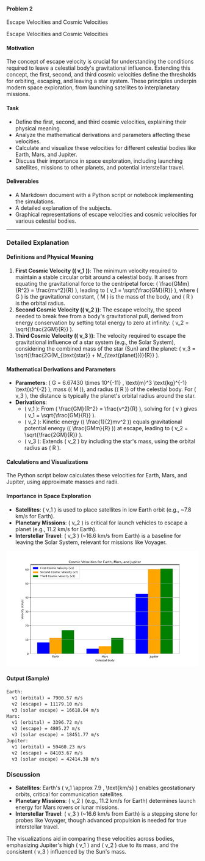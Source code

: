  #### Problem 2
 
 Escape Velocities and Cosmic Velocities

 Escape Velocities and Cosmic Velocities

#### Motivation
The concept of escape velocity is crucial for understanding the conditions required to leave a celestial body's gravitational influence. Extending this concept, the first, second, and third cosmic velocities define the thresholds for orbiting, escaping, and leaving a star system. These principles underpin modern space exploration, from launching satellites to interplanetary missions.

#### Task
- Define the first, second, and third cosmic velocities, explaining their physical meaning.
- Analyze the mathematical derivations and parameters affecting these velocities.
- Calculate and visualize these velocities for different celestial bodies like Earth, Mars, and Jupiter.
- Discuss their importance in space exploration, including launching satellites, missions to other planets, and potential interstellar travel.

#### Deliverables
- A Markdown document with a Python script or notebook implementing the simulations.
- A detailed explanation of the subjects.
- Graphical representations of escape velocities and cosmic velocities for various celestial bodies.

---

### Detailed Explanation

#### Definitions and Physical Meaning
1. **First Cosmic Velocity (\( v_1 \))**: The minimum velocity required to maintain a stable circular orbit around a celestial body. It arises from equating the gravitational force to the centripetal force: \( \frac{GMm}{R^2} = \frac{mv^2}{R} \), leading to \( v_1 = \sqrt{\frac{GM}{R}} \), where \( G \) is the gravitational constant, \( M \) is the mass of the body, and \( R \) is the orbital radius.
2. **Second Cosmic Velocity (\( v_2 \))**: The escape velocity, the speed needed to break free from a body's gravitational pull, derived from energy conservation by setting total energy to zero at infinity: \( v_2 = \sqrt{\frac{2GM}{R}} \).
3. **Third Cosmic Velocity (\( v_3 \))**: The velocity required to escape the gravitational influence of a star system (e.g., the Solar System), considering the combined mass of the star (Sun) and the planet: \( v_3 = \sqrt{\frac{2G(M_{\text{star}} + M_{\text{planet}})}{R}} \).

#### Mathematical Derivations and Parameters
- **Parameters**: \( G = 6.67430 \times 10^{-11} \, \text{m}^3 \text{kg}^{-1} \text{s}^{-2} \), mass (\( M \)), and radius (\( R \)) of the celestial body. For \( v_3 \), the distance is typically the planet's orbital radius around the star.
- **Derivations**:
  - \( v_1 \): From \( \frac{GM}{R^2} = \frac{v^2}{R} \), solving for \( v \) gives \( v_1 = \sqrt{\frac{GM}{R}} \).
  - \( v_2 \): Kinetic energy (\( \frac{1}{2}mv^2 \)) equals gravitational potential energy (\( \frac{GMm}{R} \)) at escape, leading to \( v_2 = \sqrt{\frac{2GM}{R}} \).
  - \( v_3 \): Extends \( v_2 \) by including the star's mass, using the orbital radius as \( R \).

#### Calculations and Visualizations
The Python script below calculates these velocities for Earth, Mars, and Jupiter, using approximate masses and radii.

#### Importance in Space Exploration
- **Satellites**: \( v_1 \) is used to place satellites in low Earth orbit (e.g., ~7.8 km/s for Earth).
- **Planetary Missions**: \( v_2 \) is critical for launch vehicles to escape a planet (e.g., 11.2 km/s for Earth).
- **Interstellar Travel**: \( v_3 \) (~16.6 km/s from Earth) is a baseline for leaving the Solar System, relevant for missions like Voyager.


![alt text](image-4.png)



#### Output (Sample)
```
Earth:
  v1 (orbital) = 7900.57 m/s
  v2 (escape) = 11179.10 m/s
  v3 (solar escape) = 16618.04 m/s
Mars:
  v1 (orbital) = 3396.72 m/s
  v2 (escape) = 4805.27 m/s
  v3 (solar escape) = 18451.77 m/s
Jupiter:
  v1 (orbital) = 59460.23 m/s
  v2 (escape) = 84103.67 m/s
  v3 (solar escape) = 42414.38 m/s
```
### Discussion

- **Satellites**: Earth's \( v_1 \approx 7.9 \, \text{km/s} \) enables geostationary orbits, critical for communication satellites.
- **Planetary Missions**: \( v_2 \) (e.g., 11.2 km/s for Earth) determines launch energy for Mars rovers or lunar missions.
- **Interstellar Travel**: \( v_3 \) (~16.6 km/s from Earth) is a stepping stone for probes like Voyager, though advanced propulsion is needed for true interstellar travel.

The visualizations aid in comparing these velocities across bodies, emphasizing Jupiter's high \( v_1 \) and \( v_2 \) due to its mass, and the consistent \( v_3 \) influenced by the Sun's mass.




